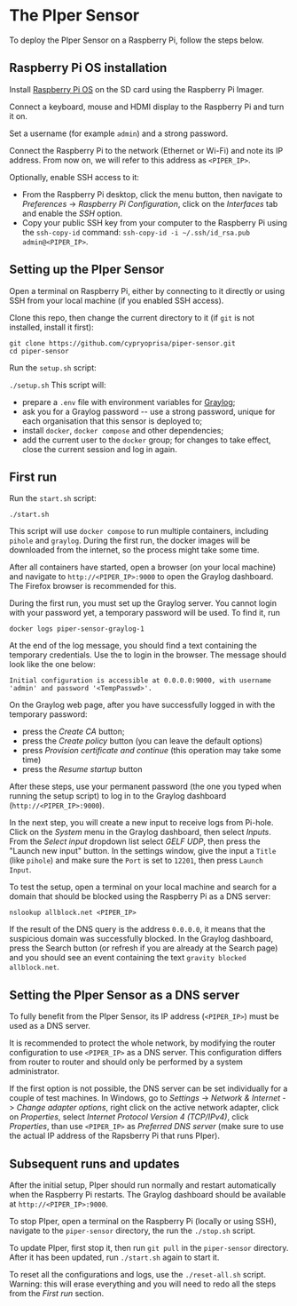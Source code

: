 # The PIper Sensor

To deploy the PIper Sensor on a Raspberry Pi, follow the steps below.

## Raspberry Pi OS installation
Install [Raspberry Pi OS](https://www.raspberrypi.com/software/) on the SD card using the Raspberry Pi Imager.

Connect a keyboard, mouse and HDMI display to the Raspberry Pi and turn it on.

Set a username (for example `admin`) and a strong password.

Connect the Raspberry Pi to the network (Ethernet or Wi-Fi) and note its IP address. From now on, we will refer to this address as `<PIPER_IP>`.

Optionally, enable SSH access to it:
* From the Raspberry Pi desktop, click the menu button, then navigate to *Preferences* -> *Raspberry Pi Configuration*, click on the *Interfaces* tab and enable the *SSH* option.
* Copy your public SSH key from your computer to the Raspberry Pi using the `ssh-copy-id` command:
```ssh-copy-id -i ~/.ssh/id_rsa.pub admin@<PIPER_IP>```.

## Setting up the PIper Sensor
Open a terminal on Raspberry Pi, either by connecting to it directly or using SSH from your local machine (if you enabled SSH access).

Clone this repo, then change the current directory to it (if `git` is not installed, install it first):
```
git clone https://github.com/cypryoprisa/piper-sensor.git
cd piper-sensor
```

Run the `setup.sh` script:

```./setup.sh```
This script will:
* prepare a `.env` file with environment variables for [Graylog](https://graylog.org/);
* ask you for a Graylog password -- use a strong password, unique for each organisation that this sensor is deployed to;
* install `docker`, `docker compose` and other dependencies;
* add the current user to the `docker` group; for changes to take effect, close the current session and log in again.

## First run
Run the `start.sh` script:

```./start.sh```

This script will use `docker compose` to run multiple containers, including `pihole` and `graylog`. During the first run, the docker images will be downloaded from the internet, so the process might take some time.

After all containers have started, open a browser (on your local machine) and navigate to `http://<PIPER_IP>:9000` to open the Graylog dashboard. The Firefox browser is recommended for this.

During the first run, you must set up the Graylog server. You cannot login with your password yet, a temporary password will be used. To find it, run

```
docker logs piper-sensor-graylog-1
```

At the end of the log message, you should find a text containing the temporary credentials. Use the to login in the browser. The message should look like the one below:

```
Initial configuration is accessible at 0.0.0.0:9000, with username 'admin' and password '<TempPasswd>'.
```

On the Graylog web page, after you have successfully logged in with the temporary password:
* press the *Create CA* button;
* press the *Create policy* button (you can leave the default options)
* press *Provision certificate and continue* (this operation may take some time)
* press the *Resume startup* button

After these steps, use your permanent password (the one you typed when running the setup script) to log in to the Graylog dashboard (`http://<PIPER_IP>:9000`).

In the next step, you will create a new input to receive logs from Pi-hole. Click on the *System* menu in the Graylog dashboard, then select *Inputs*. From the *Select input* dropdown list select *GELF UDP*, then press the "Launch new input" button. In the settings window, give the input a `Title` (like `pihole`) and make sure the `Port` is set to `12201`, then press `Launch Input`.

To test the setup, open a terminal on your local machine and search for a domain that should be blocked using the Raspberry Pi as a DNS server:

```
nslookup allblock.net <PIPER_IP>
```

If the result of the DNS query is the address `0.0.0.0`, it means that the suspicious domain was successfully blocked. In the Graylog dashboard, press the Search button (or refresh if you are already at the Search page) and you should see an event containing the text `gravity blocked allblock.net`.

## Setting the PIper Sensor as a DNS server
To fully benefit from the PIper Sensor, its IP address (`<PIPER_IP>`) must be used as a DNS server. 

It is recommended to protect the whole network, by modifying the router configuration to use `<PIPER_IP>` as a DNS server. This configuration differs from router to router and should only be performed by a system administrator.

If the first option is not possible, the DNS server can be set individually for a couple of test machines. In Windows, go to *Settings* -> *Network & Internet* -> *Change adapter options*, right click on the active network adapter, click on *Properties*, select *Internet Protocol Version 4 (TCP/IPv4)*, click *Properties*, than use `<PIPER_IP>` as *Preferred DNS server* (make sure to use the actual IP address of the Rapsberry Pi that runs PIper).

## Subsequent runs and updates
After the initial setup, PIper should run normally and restart automatically when the Raspberry Pi restarts. The Graylog dashboard should be available at `http://<PIPER_IP>:9000`.

To stop PIper, open a terminal on the Raspberry Pi (locally or using SSH), navigate to the `piper-sensor` directory, the run the `./stop.sh` script.

To update PIper, first stop it, then run `git pull` in the `piper-sensor` directory. After it has been updated, run `./start.sh` again to start it.

To reset all the configurations and logs, use the `./reset-all.sh` script. Warning: this will erase everything and you will need to redo all the steps from the *First run* section.

